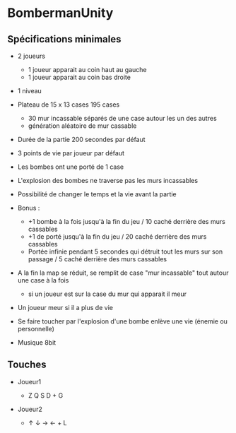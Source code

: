 # BombermanUnity

## Spécifications minimales

- 2 joueurs
  - 1 joueur apparait au coin haut au gauche
  - 1 joueur apparait au coin bas droite
  
- 1 niveau
 
- Plateau de 15 x 13 cases 195 cases
  - 30 mur incassable séparés de une case autour les un des autres
  - génération aléatoire de mur cassable

- Durée de la partie 200 secondes par défaut
- 3 points de vie par joueur par défaut

- Les bombes ont une porté de 1 case
- L'explosion des bombes ne traverse pas les murs incassables

- Possibilité de changer le temps et la vie avant la partie
- Bonus :
  - +1 bombe à la fois jusqu'à la fin du jeu / 10 caché derrière des murs cassables
  - +1 de porté jusqu'à la fin du jeu / 20 caché derrière des murs cassables
  - Portée infinie pendant 5 secondes qui détruit tout les murs sur son passage / 5 caché derrière des murs cassables

- A la fin la map se réduit, se remplit de case "mur incassable" tout autour une case à la fois
  - si un joueur est sur la case du mur qui apparait il meur

- Un joueur meur si il a plus de vie
- Se faire toucher par l'explosion d'une bombe enlève une vie (énemie ou personnelle)

- Musique 8bit
  
## Touches
- Joueur1
  - Z Q S D + G
  
- Joueur2
  - ↑ ↓ → ← + L